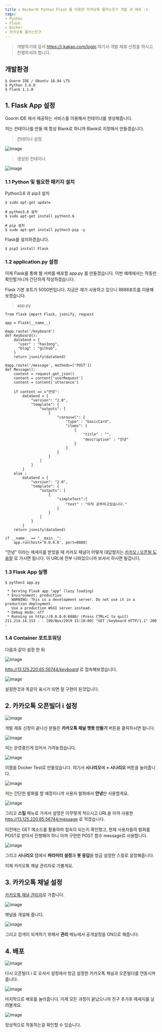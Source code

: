 ```yaml
---
title : Docker와 Python Flask 를 이용한 카카오톡 플러스친구 개발 과 배포 -1-
tags:
- Python
- Flask
- Docker
- 카카오톡 플러스친구
---
```


> 개발하기에 앞서 https://i.kakao.com/login 여기서 개발 제휴 신청을 하시고 진행하셔야 합니다. 


## 개발환경

```
$ Goorm IDE / Ubuntu 18.04 LTS
$ Python 3.6.0
$ Flask 1.1.0
```

## 1. Flask App 설정

Goorm IDE 에서 제공하는 서비스를 이용해서 컨테이너를 생성해줍니다.

저는 컨테이너를 만들 때 항상 Blank로 하니까 Blank로 지정해서 만들겠습니다.

> 컨테이너 설정

![image](https://user-images.githubusercontent.com/44635266/68529937-0fbfa280-0347-11ea-8861-6bf91c31a5ac.png)

> 생성된 컨테이너

![image](https://user-images.githubusercontent.com/44635266/68529938-10f0cf80-0347-11ea-9f56-02b7d7055979.png)

### 1.1 Python 및 필요한 패키지 설치

Python3.6 과 pip3 설치

```
$ sudo apt-get update

# python3.6 설치
$ sudo apt-get install python3.6

# pip 설치
$ sudo apt-get install python3-pip -y
```

Flask를 설치하겠습니다.

```
$ pip3 install Flask
```

### 1.2 application.py 설정

이제 Flask를 통해 웹 서버를 배포할 app.py 를 만들겠습니다. 이번 예제에서는 작동만 확인할거니까 간단하게 작성하겠습니다.

Flask 기본 포트가 5000번입니다. 지금은 제가 사용하고 있으니 8888포트를 이용해보겠습니다.

> app.py

```
from flask import Flask, jsonify, request

app = Flask(__name__)

@app.route('/keyboard')
def Keyboard():
    dataSend = {
      "user" : "has3ong",
      "blog" : "github",
    }
    return jsonify(dataSend)

@app.route('/message', methods=['POST'])
def Message():
    content = request.get_json()
    content = content['userRequest']
    content = content['utterance']
    
    if content == u"안녕":
        dataSend = {
            "version": "2.0",
            "template": {
                "outputs": [
                    {
                        "carousel": {
                            "type" : "basicCard",
                            "items": [
                                {
                                    "title" : "",
                                    "description" : "안녕"
                                }
                            ]
                        }
                    }
                ]
            }
        }
    else :
        dataSend = {
            "version": "2.0",
            "template": {
                "outputs": [
                    {
                        "simpleText":{
                            "text" : "아직 공부하고있습니다."
                        }
                    }
                ]
            }
        }
    return jsonify(dataSend)
    
if __name__ == "__main__":
    app.run(host='0.0.0.0', port=8888)
```

"안녕" 이라는 메세지를 받았을 때 카카오 채널이 어떻게 대답할지는 [카카오  i 오픈빌 도움말](https://i.kakao.com/docs/skill-response-format#action) 로 가시면 됩니다. 이 URL에 전부 나와있으니까 보셔서 하시면 될겁니다.

### 1.3 Flask App 실행

```
$ python3 app.py

 * Serving Flask app "app" (lazy loading)
 * Environment: production
   WARNING: This is a development server. Do not use it in a production deployment.
   Use a production WSGI server instead.
 * Debug mode: off
 * Running on http://0.0.0.0:8888/ (Press CTRL+C to quit)
211.214.14.153 - - [09/Nov/2019 15:10:00] "GET /keyboard HTTP/1.1" 200 -
```

### 1.4 Container 포트포워딩

다음과 같이 설정 한 뒤

![image](https://user-images.githubusercontent.com/44635266/68530729-78f6e400-034e-11ea-929d-12fc13e08534.png)

*http://13.125.220.65:56744/keyboard* 로 접속해보겠습니다.

![image](https://user-images.githubusercontent.com/44635266/68530730-7a281100-034e-11ea-9d04-aec73e10e1c0.png)

설정한것과 똑같이 표시가 되면 잘 구현이 된것입니다.

## 2. 카카오톡 오픈빌더 i 설정

![image](https://user-images.githubusercontent.com/44635266/68691190-afcf3300-05b6-11ea-882a-04bda6f62fbb.png)

개발 제휴 신청이 끝나신 분들은 **카카오톡 채널 챗봇 만들기** 버튼을 클릭하시면 됩니다.

![image](https://user-images.githubusercontent.com/44635266/68691202-b52c7d80-05b6-11ea-962c-074132adb31a.png)

저는 운영중인게 있어서 가려놓겠습니다.

![image](https://user-images.githubusercontent.com/44635266/68691208-b8276e00-05b6-11ea-884a-2db8793dd35b.png)

이름을 Docker Test로 만들었습니다. 여기서 **시나리오**에 **+ 시나리오** 버튼을 눌러줍니다.

![image](https://user-images.githubusercontent.com/44635266/68691225-bfe71280-05b6-11ea-9fed-8c7af812603b.png)

저는 간단한 발화를 할 예정이니까 사용자 발화에서 **안녕**만 사용할게요.

![image](https://user-images.githubusercontent.com/44635266/68691239-c4133000-05b6-11ea-8c6c-da8126ee775b.png)

그리고 **스킬** 메뉴로 가셔서 설명은 아무렇게 적으시고 URL을 아까 사용한 http://13.125.220.65:56744/message 로 적겠습니다.

이전에는 GET 메소드를 활용하여 접속이 되는지 확인했고, 현재 사용자들의 발화를 POST로 받아서 진행해야 하니 아까 구현한 POST 함수 message로 사용합니다.

![image](https://user-images.githubusercontent.com/44635266/68691258-cd040180-05b6-11ea-81a0-9e5145a3503c.png)

그리고 **시나리오** 탭에서 **파라미터 설정**과 **봇 응답**을 방금 설정한 스킬로 설정해줍니다.

이제 카카오톡 채널 관리자로 가볼게요.

## 3. 카카오톡 채널 설정

[카카오톡 채널 관리자](https://center-pf.kakao.com/profiles)로 가줍니다.

![image](https://user-images.githubusercontent.com/44635266/68691301-ddb47780-05b6-11ea-913a-2bf1fca8ab5b.png)

채널을 개설해 줍니다.

![image](https://user-images.githubusercontent.com/44635266/68691317-e1e09500-05b6-11ea-85fd-d2c403335d65.png)

그리고 검색이 되게하기 위해서 **관리** 메뉴에서 공개설정을 ON으로 해줍니다.

## 4. 배포

![image](https://user-images.githubusercontent.com/44635266/68691321-e4db8580-05b6-11ea-9edf-75a26ce2b961.png)

다시 오픈빌더 i 로 오셔서 설정에서 방금 설정한 카카오톡 채널과 오픈빌더를 연동시켜줍니다.

![image](https://user-images.githubusercontent.com/44635266/68691329-e9a03980-05b6-11ea-8370-e86f1d54dc1d.png)

마지막으로 배포를 눌러줍니다. 이제 모든 과정이 끝났으니까 친구 추가후 메세지를 날려볼게요.

![image](https://user-images.githubusercontent.com/44635266/68691331-eb69fd00-05b6-11ea-9327-9c81b3c0a92a.png)

정상적으로 작동하는걸 확인할 수 있습니다.
